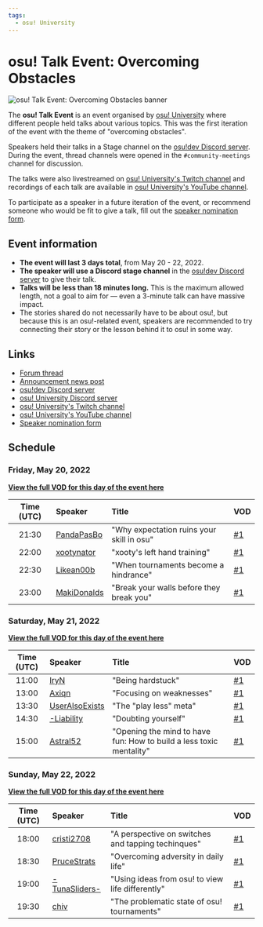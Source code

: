 ```yaml
---
tags:
  - osu! University
---
```


# osu! Talk Event: Overcoming Obstacles

![osu! Talk Event: Overcoming Obstacles banner](/wiki/shared/news/2022-05-19-osu-talk-event-overcoming-obstacles/ote-newspost-banner.png)

The **osu! Talk Event** is an event organised by [osu! University](/wiki/Community/Discord_servers/osu!_University) where different people held talks about various topics. This was the first iteration of the event with the theme of "overcoming obstacles".

Speakers held their talks in a Stage channel on the [osu!dev Discord server](/wiki/Community/osu!dev_Discord_server). During the event, thread channels were opened in the `#community-meetings` channel for discussion.

The talks were also livestreamed on [osu! University's Twitch channel](https://twitch.tv/osuuniversity) and recordings of each talk are available in [osu! University's YouTube channel](https://www.youtube.com/c/osuuniversity).

To participate as a speaker in a future iteration of the event, or recommend someone who would be fit to give a talk, fill out the [speaker nomination form](https://forms.gle/HCD6ac8JwURGh8zx8).

## Event information

- **The event will last 3 days total**, from May 20 - 22, 2022.
- **The speaker will use a Discord stage channel** in the [osu!dev Discord server](https://discord.gg/ppy) to give their talk.
- **Talks will be less than 18 minutes long.** This is the maximum allowed length, not a goal to aim for — even a 3-minute talk can have massive impact.
- The stories shared do not necessarily have to be about osu!, but because this is an osu!-related event, speakers are recommended to try connecting their story or the lesson behind it to osu! in some way.

## Links

- [Forum thread](https://osu.ppy.sh/community/forums/topics/1574152)
- [Announcement news post](https://osu.ppy.sh/home/news/2022-05-19-osu-talk-event-overcoming-obstacles)
- [osu!dev Discord server](/wiki/Community/osu!dev_Discord_server)
- [osu! University Discord server](https://discord.gg/QubdHdnBVg)
- [osu! University's Twitch channel](https://twitch.tv/osuuniversity)
- [osu! University's YouTube channel](https://www.youtube.com/c/osuuniversity)
- [Speaker nomination form](https://forms.gle/HCD6ac8JwURGh8zx8)

## Schedule

### Friday, May 20, 2022

**[View the full VOD for this day of the event here](https://www.youtube.com/watch?v=dXwMiPBiQpk)**

| Time (UTC) | Speaker | Title | VOD |
| :-: | :-- | :-- | :-- |
| 21:30 | [PandaPasBo](https://osu.ppy.sh/users/10262231) | "Why expectation ruins your skill in osu" | [#1](https://www.youtube.com/watch?v=ES-gjqgu0i8) |
| 22:00 | [xootynator](https://osu.ppy.sh/users/3717598) | "xooty's left hand training" | [#1](https://www.youtube.com/watch?v=vkEw7YF_8fA) |
| 22:30 | [Likean00b](https://osu.ppy.sh/users/4860447) | "When tournaments become a hindrance" | [#1](https://www.youtube.com/watch?v=Ll5itEiaZko) |
| 23:00 | [MakiDonalds](https://osu.ppy.sh/users/11610772) | "Break your walls before they break you" | [#1](https://www.youtube.com/watch?v=NU6JRqGrEGg) |

### Saturday, May 21, 2022

**[View the full VOD for this day of the event here](https://www.youtube.com/watch?v=YLaFZup2mFo)**

| Time (UTC) | Speaker | Title | VOD |
| :-: | :-- | :-- | :-- |
| 11:00 | [IryN](https://osu.ppy.sh/users/17909384) | "Being hardstuck" | [#1](https://www.youtube.com/watch?v=jbKdUhsJKh8) |
| 13:00 | [Axiqn](https://osu.ppy.sh/users/21130016) | "Focusing on weaknesses" | [#1](https://www.youtube.com/watch?v=pGBBxAM7QkU) |
| 13:30 | [UserAlsoExists](https://osu.ppy.sh/users/19036931) | "The "play less" meta" | [#1](https://www.youtube.com/watch?v=qQvVtu19CnM) |
| 14:30 | [-Liability](https://osu.ppy.sh/users/12260184) | "Doubting yourself" | [#1](https://www.youtube.com/watch?v=_dGxynP9HSs) |
| 15:00 | [Astral52](https://osu.ppy.sh/users/11936432) | "Opening the mind to have fun: How to build a less toxic mentality" | [#1](https://www.youtube.com/watch?v=hJUwU8YLUUg) |

### Sunday, May 22, 2022

**[View the full VOD for this day of the event here](https://www.youtube.com/watch?v=TICCyoj1F1U)**

| Time (UTC) | Speaker | Title | VOD |
| :-: | :-- | :-- | :-- |
| 18:00 | [cristi2708](https://osu.ppy.sh/users/7552300) | "A perspective on switches and tapping techinques" | [#1](https://www.youtube.com/watch?v=_KhDLQJ0-nc) |
| 18:30 | [PruceStrats](https://osu.ppy.sh/users/16518886) | "Overcoming adversity in daily life" | [#1](https://www.youtube.com/watch?v=4iY_Rv0lobU) |
| 19:00 | [-TunaSliders-](https://osu.ppy.sh/users/15420104) | "Using ideas from osu! to view life differently" | [#1](https://www.youtube.com/watch?v=fKXmq-udD-Q) |
| 19:30 | [chiv](https://osu.ppy.sh/users/6701656) | "The problematic state of osu! tournaments" | [#1](https://www.youtube.com/watch?v=g7CtcSctWSI) |
